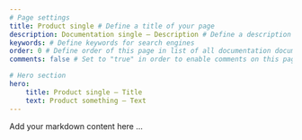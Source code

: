 ```yaml
---
# Page settings
title: Product single # Define a title of your page
description: Documentation single — Description # Define a description of your page
keywords: # Define keywords for search engines
order: 0 # Define order of this page in list of all documentation documents
comments: false # Set to "true" in order to enable comments on this page. Make sure you properly setup "disqus_forum_shortname" variable in "_config.yml"

# Hero section
hero:
    title: Product single — Title
    text: Product something — Text
---
```


Add your markdown content here ...
